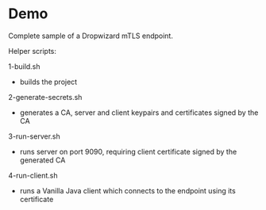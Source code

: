 # Demo
Complete sample of a Dropwizard mTLS endpoint.

Helper scripts:

1-build.sh
- builds the project

2-generate-secrets.sh
- generates a CA, server and client keypairs and certificates signed by the CA

3-run-server.sh
- runs server on port 9090, requiring client certificate signed by the generated CA

4-run-client.sh
- runs a Vanilla Java client which connects to the endpoint using its certificate
